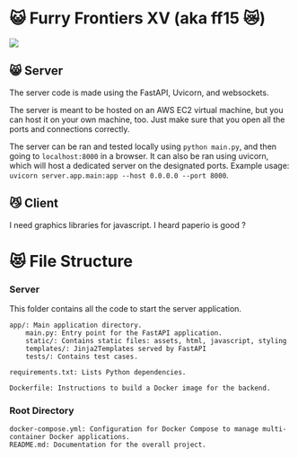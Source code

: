 # 😺 Furry Frontiers XV (aka ff15 😿)

[<img src="https://i.ibb.co/RTyPwJM/upscaled.png">](https://furryfrontiers.com/)

## 😸 Server

The server code is made using the FastAPI, Uvicorn, and websockets.

The server is meant to be hosted on an AWS EC2 virtual machine, but you can host it on your own machine, too. Just make sure that you open all the ports and connections correctly.

The server can be ran and tested locally using `python main.py`, and then going to `localhost:8000` in a browser. It can also be ran using uvicorn, which will host a dedicated server on the designated ports. Example usage: `uvicorn server.app.main:app --host 0.0.0.0 --port 8000`.

## 😼 Client 

I need graphics libraries for javascript. I heard paperio is good ?


# 😻 File Structure

### Server

This folder contains all the code to start the server application.

    app/: Main application directory.
        main.py: Entry point for the FastAPI application.
        static/: Contains static files: assets, html, javascript, styling
        templates/: Jinja2Templates served by FastAPI
        tests/: Contains test cases.

    requirements.txt: Lists Python dependencies.

    Dockerfile: Instructions to build a Docker image for the backend.

### Root Directory

    docker-compose.yml: Configuration for Docker Compose to manage multi-container Docker applications.
    README.md: Documentation for the overall project.
